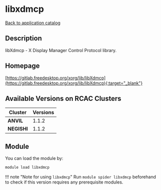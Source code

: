# libxdmcp

[Back to application catalog](../app_catalog.md)

## Description

libXdmcp - X Display Manager Control Protocol library.

## Homepage

[https://gitlab.freedesktop.org/xorg/lib/libXdmcp](https://gitlab.freedesktop.org/xorg/lib/libXdmcp){:target="_blank"}

## Available Versions on RCAC Clusters

|Cluster|Versions|
|---|---|
**ANVIL**|1.1.2
**NEGISHI**|1.1.2

## Module

You can load the module by:

```bash
module load libxdmcp
```

!!! note "Note for using `libxdmcp`"
    Run `module spider libxdmcp` beforehand to check if this version requires any prerequisite modules.
